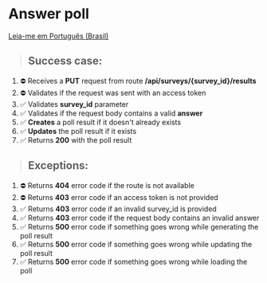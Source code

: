 # Answer poll

[Leia-me em Português (Brasil)](./save-survey-result-pt_BR.md)

> ## Success case:
1. ⛔️ Receives a **PUT** request from route **/api/surveys/{survey_id}/results**
1. ⛔️ Validates if the request was sent with an access token
1. ✅ Validates **survey_id** parameter
1. ✅ Validates if the request body contains a valid **answer**
1. ✅ **Creates** a poll result if it doesn't already exists
1. ✅ **Updates** the poll result if it exists
1. ✅ Returns **200** with the poll result

> ## Exceptions:
1. ⛔️ Returns **404** error code if the route is not available
1. ⛔️ Returns **403** error code if an access token is not provided
1. ✅ Returns **403** error code if an invalid survey_id is provided
1. ✅ Returns **403** error code if the request body contains an invalid answer
1. ✅ Returns **500** error code if something goes wrong while generating the poll result
1. ✅ Returns **500** error code if something goes wrong while updating the poll result
1. ✅ Returns **500** error code if something goes wrong while loading the poll